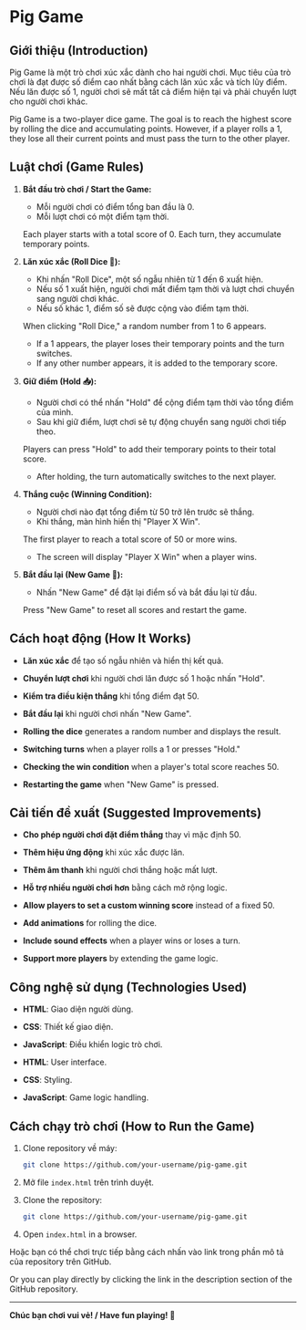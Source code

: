 # Pig Game

## Giới thiệu (Introduction)

Pig Game là một trò chơi xúc xắc dành cho hai người chơi. Mục tiêu của trò chơi là đạt được số điểm cao nhất bằng cách lăn xúc xắc và tích lũy điểm. Nếu lăn được số 1, người chơi sẽ mất tất cả điểm hiện tại và phải chuyển lượt cho người chơi khác.

Pig Game is a two-player dice game. The goal is to reach the highest score by rolling the dice and accumulating points. However, if a player rolls a 1, they lose all their current points and must pass the turn to the other player.

## Luật chơi (Game Rules)

1. **Bắt đầu trò chơi / Start the Game:**

   - Mỗi người chơi có điểm tổng ban đầu là 0.
   - Mỗi lượt chơi có một điểm tạm thời.

   Each player starts with a total score of 0. Each turn, they accumulate temporary points.

2. **Lăn xúc xắc (Roll Dice 🎲):**

   - Khi nhấn "Roll Dice", một số ngẫu nhiên từ 1 đến 6 xuất hiện.
   - Nếu số 1 xuất hiện, người chơi mất điểm tạm thời và lượt chơi chuyển sang người chơi khác.
   - Nếu số khác 1, điểm số sẽ được cộng vào điểm tạm thời.

   When clicking "Roll Dice," a random number from 1 to 6 appears.

   - If a 1 appears, the player loses their temporary points and the turn switches.
   - If any other number appears, it is added to the temporary score.

3. **Giữ điểm (Hold 📥):**

   - Người chơi có thể nhấn "Hold" để cộng điểm tạm thời vào tổng điểm của mình.
   - Sau khi giữ điểm, lượt chơi sẽ tự động chuyển sang người chơi tiếp theo.

   Players can press "Hold" to add their temporary points to their total score.

   - After holding, the turn automatically switches to the next player.

4. **Thắng cuộc (Winning Condition):**

   - Người chơi nào đạt tổng điểm từ 50 trở lên trước sẽ thắng.
   - Khi thắng, màn hình hiển thị "Player X Win".

   The first player to reach a total score of 50 or more wins.

   - The screen will display "Player X Win" when a player wins.

5. **Bắt đầu lại (New Game 🔄):**

   - Nhấn "New Game" để đặt lại điểm số và bắt đầu lại từ đầu.

   Press "New Game" to reset all scores and restart the game.

## Cách hoạt động (How It Works)

- **Lăn xúc xắc** để tạo số ngẫu nhiên và hiển thị kết quả.
- **Chuyển lượt chơi** khi người chơi lăn được số 1 hoặc nhấn "Hold".
- **Kiểm tra điều kiện thắng** khi tổng điểm đạt 50.
- **Bắt đầu lại** khi người chơi nhấn "New Game".

- **Rolling the dice** generates a random number and displays the result.
- **Switching turns** when a player rolls a 1 or presses "Hold."
- **Checking the win condition** when a player's total score reaches 50.
- **Restarting the game** when "New Game" is pressed.

## Cải tiến đề xuất (Suggested Improvements)

- **Cho phép người chơi đặt điểm thắng** thay vì mặc định 50.
- **Thêm hiệu ứng động** khi xúc xắc được lăn.
- **Thêm âm thanh** khi người chơi thắng hoặc mất lượt.
- **Hỗ trợ nhiều người chơi hơn** bằng cách mở rộng logic.

- **Allow players to set a custom winning score** instead of a fixed 50.
- **Add animations** for rolling the dice.
- **Include sound effects** when a player wins or loses a turn.
- **Support more players** by extending the game logic.

## Công nghệ sử dụng (Technologies Used)

- **HTML**: Giao diện người dùng.
- **CSS**: Thiết kế giao diện.
- **JavaScript**: Điều khiển logic trò chơi.

- **HTML**: User interface.
- **CSS**: Styling.
- **JavaScript**: Game logic handling.

## Cách chạy trò chơi (How to Run the Game)

1. Clone repository về máy:
   ```bash
   git clone https://github.com/your-username/pig-game.git
   ```
2. Mở file `index.html` trên trình duyệt.

3. Clone the repository:
   ```bash
   git clone https://github.com/your-username/pig-game.git
   ```
4. Open `index.html` in a browser.

Hoặc bạn có thể chơi trực tiếp bằng cách nhấn vào link trong phần mô tả của repository trên GitHub.

Or you can play directly by clicking the link in the description section of the GitHub repository.

---

**Chúc bạn chơi vui vẻ! / Have fun playing! 🎲**

